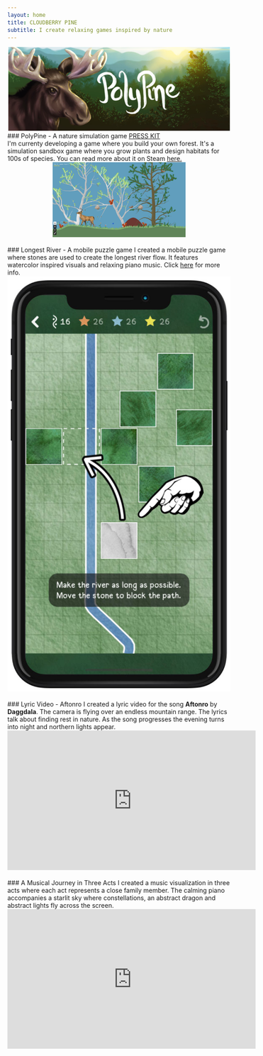 ```yaml
---
layout: home
title: CLOUDBERRY PINE
subtitle: I create relaxing games inspired by nature
---
```

<center>
<a href="https://store.steampowered.com/app/2718240/PolyPine/">
  <img src="/assets/img/polypine_welcome_logo_top.png" alt="PolyPine Screenshot" style="width:500px;">
</a>
</center>
### PolyPine - A nature simulation game
<a href="PolyPine_Press_Kit.html">PRESS KIT</a>
<br/>
I'm currenty developing a game where you build your own forest. It's a simulation sandbox game where you grow plants and design habitats for 100s of species. You can read more about it on Steam <a href="https://store.steampowered.com/app/2718240/PolyPine/">here.</a>
<center>

<a href="https://store.steampowered.com/app/2718240/PolyPine/">
  <img src="/assets/img/polypine_screenshot.jpg" alt="PolyPine Screenshot" style="width:300px;">
</a>
</center>
<div class="ml-embedded" data-form="SGu6sZ"></div>
<br/>
### Longest River - A mobile puzzle game
I created a mobile puzzle game where stones are used to create the longest river flow. It features watercolor inspired visuals and relaxing piano music. Click <a href="https://develophant.com">here</a> for more info.
<center>
<a href="https://develophant.com">
  <img src="/assets/img/longest_river.jpg" alt="Longest River App">
</a>
</center>
<br/>
### Lyric Video - Aftonro
I created a lyric video for the song <b>Aftonro</b> by <b>Daggdala</b>. The camera is flying over an endless mountain range. The lyrics talk about finding rest in nature. As the song progresses the evening turns into night and northern lights appear.
<div class="video-container">
<iframe width="560" height="315" src="https://www.youtube.com/embed/poikg-65wLo?si=EFfwbd7fSzmsHCys" title="YouTube video player" frameborder="0" allow="accelerometer; autoplay; clipboard-write; encrypted-media; gyroscope; picture-in-picture; web-share" allowfullscreen></iframe>
</div>
<br/>
### A Musical Journey in Three Acts
I created a music visualization in three acts where each act represents a close family member. The calming piano accompanies a starlit sky where constellations, an abstract dragon and abstract lights fly across the screen.
<div class="video-container">
<iframe width="560" height="315" src="https://www.youtube.com/embed/ayvtGPZkI6Q?si=OB5bihvxCMTtkSKs" title="YouTube video player" frameborder="0" allow="accelerometer; autoplay; clipboard-write; encrypted-media; gyroscope; picture-in-picture; web-share" allowfullscreen></iframe>
</div>